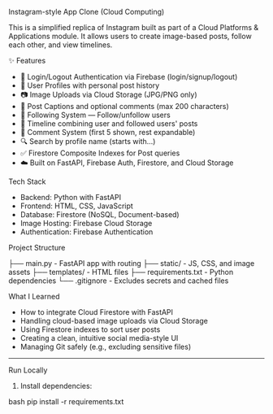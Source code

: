  Instagram-style App Clone (Cloud Computing)

This is a simplified replica of Instagram built as part of a Cloud Platforms & Applications module. It allows users to create image-based posts, follow each other, and view timelines.



✨ Features

- 🔐 Login/Logout  Authentication via Firebase (login/signup/logout)
- 👤 User Profiles with personal post history
- 📷 Image Uploads via Cloud Storage (JPG/PNG only)
- 📝 Post Captions and optional comments (max 200 characters)
- 👥 Following System — Follow/unfollow users
- 📰 Timeline combining user and followed users' posts
- 💬 Comment System (first 5 shown, rest expandable)
- 🔍 Search by profile name (starts with...)
- ✅ Firestore Composite Indexes for Post queries
- ☁️ Built on FastAPI, Firebase Auth, Firestore, and Cloud Storage


 Tech Stack

- Backend: Python with FastAPI
- Frontend: HTML, CSS, JavaScript
- Database: Firestore (NoSQL, Document-based)
- Image Hosting: Firebase Cloud Storage
- Authentication: Firebase Authentication

 Project Structure

├── main.py - FastAPI app with routing
├── static/ - JS, CSS, and image assets
├── templates/  - HTML files
├── requirements.txt - Python dependencies
└── .gitignore - Excludes secrets and cached files

 What I Learned

- How to integrate Cloud Firestore with FastAPI
- Handling cloud-based image uploads via Cloud Storage
- Using Firestore indexes to sort user posts
- Creating a clean, intuitive social media-style UI
- Managing Git safely (e.g., excluding sensitive files)

---

Run Locally

1. Install dependencies:

bash
pip install -r requirements.txt

